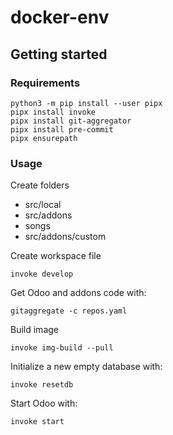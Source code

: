 # docker-env

## Getting started

### Requirements

```
python3 -m pip install --user pipx
pipx install invoke
pipx install git-aggregator
pipx install pre-commit
pipx ensurepath
```

### Usage

Create folders

- src/local
- src/addons
- songs
- src/addons/custom

Create workspace file

```
invoke develop
```

Get Odoo and addons code with:

```
gitaggregate -c repos.yaml
```

Build image

```
invoke img-build --pull
```

Initialize a new empty database with:

```
invoke resetdb
```

Start Odoo with:

```
invoke start
```

